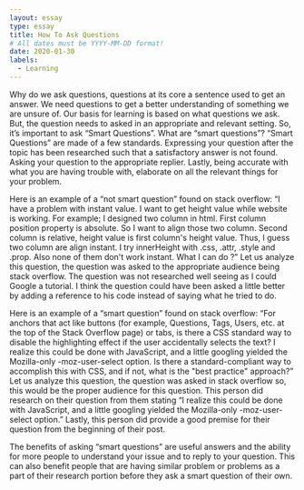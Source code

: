 ```yaml
---
layout: essay
type: essay
title: How To Ask Questions
# All dates must be YYYY-MM-DD format!
date: 2020-01-30
labels:
  - Learning
---
```


Why do we ask questions, questions at its core a sentence used to get an answer.  We need questions to get a better understanding of something we are unsure of.  Our basis for learning is based on what questions we ask. But, the question needs to asked in an appropriate and relevant setting.  So, it’s important to ask “Smart Questions”.  What are “smart questions”?  “Smart Questions” are made of a few standards.  Expressing your question after the topic has been researched such that a satisfactory answer is not found.  Asking your question to the appropriate replier.  Lastly, being accurate with what you are having trouble with, elaborate on all the relevant things for your problem.  

Here is an example of a “not smart question” found on stack overflow: 
“I have a problem with instant value. I want to get height value while website is working. For example; I designed two column in html. First column position property is absolute. So I want to align those two column. Second column is relative, height value is first column's height value. Thus, I guess two column are align instant. I try innerHeight with .css, .attr, .style and .prop. Also none of them don't work instant. What I can do ?”
Let us analyze this question, the question was asked to the appropriate audience being stack overflow.  The question was not researched well seeing as I could Google a tutorial.  I think the question could have been asked a little better by adding a reference to his code instead of saying what he tried to do.  

Here is an example of a “smart question” found on stack overflow:
“For anchors that act like buttons (for example, Questions, Tags, Users, etc. at the top of the Stack Overflow page) or tabs, is there a CSS standard way to disable the highlighting effect if the user accidentally selects the text?
I realize this could be done with JavaScript, and a little googling yielded the Mozilla-only -moz-user-select option.
Is there a standard-compliant way to accomplish this with CSS, and if not, what is the "best practice" approach?”
Let us analyze this question, the question was asked in stack overflow so, this would be the proper audience for this question.  This person did research on their question from them stating “I realize this could be done with JavaScript, and a little googling yielded the Mozilla-only -moz-user-select option.”  Lastly, this person did provide a good premise for their question from the beginning of their post.  


The benefits of asking “smart questions” are useful answers and the ability for more people to understand your issue and to reply to your question.  This can also benefit people that are having similar problem or problems as a part of their research portion before they ask a smart question of their own.  

